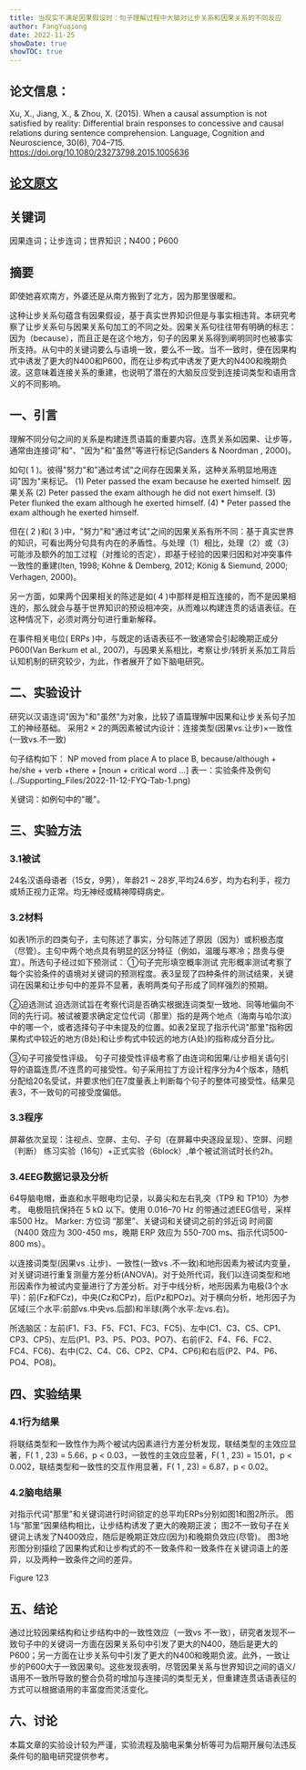 ```yaml
---
title: 当现实不满足因果假设时：句子理解过程中大脑对让步关系和因果关系的不同反应
author: FangYuqiong
date: 2022-11-25
showDate: true
showTOC: true
---
```


## 论文信息：
Xu, X., Jiang, X., & Zhou, X. (2015). When a causal assumption is not satisfied by reality: Differential brain responses to concessive and causal relations during sentence comprehension. Language, Cognition and Neuroscience, 30(6), 704–715. https://doi.org/10.1080/23273798.2015.1005636

## [论文原文](../Source_Files/2022-11-25-FYQ.Pdf)

## 关键词
因果连词；让步连词；世界知识；N400；P600

## 摘要
即使她喜欢南方，外婆还是从南方搬到了北方，因为那里很暖和。

这种让步关系句蕴含有因果假设，基于真实世界知识但是与事实相违背。本研究考察了让步关系句与因果关系句加工的不同之处。因果关系句往往带有明确的标志：因为（because），而且正是在这个地方，句子的因果关系得到阐明同时也被事实所支持。从句中的关键词要么与语境一致，要么不一致。当不一致时，便在因果构式中诱发了更大的N400和P600，而在让步构式中诱发了更大的N400和晚期负波。这意味着连接关系的重建，也说明了潜在的大脑反应受到连接词类型和语用含义的不同影响。

## 一、引言
理解不同分句之间的关系是构建连贯语篇的重要内容。连贯关系如因果、让步等，通常由连接词"和"、"因为"和"虽然"等进行标记(Sanders & Noordman , 2000)。

如句( 1 )。彼得"努力"和"通过考试"之间存在因果关系，这种关系明显地用连词"因为"来标记。
(1) Peter passed the exam because he exerted himself. 因果关系 
(2) Peter passed the exam although he did not exert himself. 
(3) Peter flunked the exam although he exerted himself. 
(4) * Peter passed the exam although he exerted himself.

但在( 2 )和( 3 )中，"努力"和"通过考试"之间的因果关系有所不同：基于真实世界的知识，可看出两分句具有内在的矛盾性。与处理（1）相比，处理（2）或（3）可能涉及额外的加工过程（对推论的否定），即基于经验的因果归因和对冲突事件一致性的重建(Iten, 1998; Köhne & Demberg, 2012; König & Siemund, 2000; Verhagen, 2000)。

另一方面，如果两个因果相关的陈述是如( 4 )中那样是相互连接的，而不是因果相连的，那么就会与基于世界知识的预设相冲突，从而难以构建连贯的话语表征。在这种情况下，必须对两分句进行重新解释。

在事件相关电位( ERPs )中，与既定的话语表征不一致通常会引起晚期正成分P600(Van Berkum et al., 2007)，与因果关系相比，考察让步/转折关系加工背后认知机制的研究较少，为此，作者展开了如下脑电研究。

## 二、实验设计
研究以汉语连词"因为"和"虽然"为对象，比较了语篇理解中因果和让步关系句子加工的神经基础。
采用2 × 2的两因素被试内设计：连接类型(因果vs.让步)×一致性(一致vs.不一致)

句子结构如下：
NP moved from place A to place B, because/although + he/she + verb +there + [noun + critical word ...]
表一：实验条件及例句 (../Supporting_Files/2022-11-12-FYQ-Tab-1.png)

关键词：如例句中的"暖"。

## 三、实验方法
### 3.1被试 
24名汉语母语者（15女，9男），年龄21 ~ 28岁,平均24.6岁，均为右利手，视力或矫正视力正常。均无神经或精神障碍病史。
### 3.2材料
如表1所示的四类句子，主句陈述了事实，分句陈述了原因（因为）或积极态度（尽管）。主句中两个地点具有明显的区分特征（例如，温暖与寒冷；昂贵与便宜）。所选句子经过如下预测试：
①句子完形填空概率测试
完形概率测试考察了每个实验条件的语境对关键词的预测程度。表3呈现了四种条件的测试结果，关键词在因果和让步句中的差异不显著，表明两类句子形成了同样强烈的预期。

②迫选测试
迫选测试旨在考察代词是否确实根据连词类型一致地、同等地偏向不同的先行词。被试被要求确定定位代词（那里）指的是两个地点（海南与哈尔滨）中的哪一个，或者选择句子中未提及的位置。如表2呈现了指示代词"那里"指称因果构式中较近的地方(B处)和让步构式中较远的地方(A处)的指称成分百分比。

③句子可接受性评级。
句子可接受性评级考察了由连词和因果/让步相关语句引导的语篇连贯/不连贯的可接受性。句子采用拉丁方设计程序分为4个版本，随机分配给20名受试，并要求他们在7度量表上判断每个句子的整体可接受性。结果见表3，不一致句的可接受度偏低。

### 3.3程序
屏幕依次呈现：注视点、空屏、主句、子句（在屏幕中央逐段呈现）、空屏、问题（判断）
练习实验（16句）+正式实验（6block）,单个被试测试时长约2h。
### 3.4EEG数据记录及分析
64导脑电帽，垂直和水平眼电均记录，以鼻尖和左右乳突（TP9 和 TP10）为参考。
电极阻抗保持在 5 kΩ 以下。使用 0.016–70 Hz 的带通过滤EEG信号，采样率500 Hz。
Marker: 方位词 “那里”、关键词和关键词之前的邻近词
时间窗（N400 效应为 300-450 ms，晚期 ERP 效应为 550-700 ms、指示代词500-800 ms）。

以连接词类型(因果vs .让步)、一致性(一致vs .不一致)和地形因素为被试内变量，对关键词进行重复测量方差分析(ANOVA)。对于处所代词，我们以连词类型和地形因素作为被试内变量进行了方差分析。对于中线分析，地形因素为电极(3个水平)：前(Fz和FCz)，中央(Cz和CPz)，后(Pz和POz)。对于横向分析，地形因子为区域(三个水平:前部vs.中央vs.后部)和半球(两个水平:左vs.右)。

所选脑区：左前(F1、F3、F5、FC1、FC3、FC5)、左中(C1、C3、C5、CP1、CP3、CP5)、左后(P1、P3、P5、PO3、PO7)、右前(F2、F4、F6、FC2、FC4、FC6)、右中(C2、C4、C6、CP2、CP4、CP6)和右后(P2、P4、P6、PO4、PO8)。

## 四、实验结果
### 4.1行为结果
将联结类型和一致性作为两个被试内因素进行方差分析发现，联结类型的主效应显著，F( 1 , 23) = 5.66，p < 0.03，一致性的主效应显著，F( 1 , 23) = 15.01，p < 0.002，联结类型和一致性的交互作用显著，F( 1 , 23) = 6.87，p < 0.02。
### 4.2脑电结果
对指示代词"那里"和关键词进行时间锁定的总平均ERPs分别如图1和图2所示。
图1与“那里”因果结构相比，让步结构诱发了更大的晚期正波；
图2不一致句子在关键词上诱发了N400效应，随后是晚期正效应(因为)和晚期负效应(尽管)。
图3地形图分别描绘了因果构式和让步构式的不一致条件和一致条件在关键词语上的差异，以及两种一致条件之间的差异。

Figure 123 

## 五、结论
通过比较因果结构和让步结构中的一致性效应（一致vs 不一致），研究者发现不一致句子中的关键词一方面在因果关系句中引发了更大的N400，随后是更大的P600；另一方面在让步关系句中引发了更大的N400和晚期负波。此外，一致让步的P600大于一致因果句。这些发现表明，尽管因果关系与世界知识之间的语义/语用不一致所导致的整合负荷的增加与连接词的类型无关，但重建连贯话语表征的方式可以根据语用的丰富度而灵活变化。

## 六、讨论
本篇文章的实验设计较为严谨，实验流程及脑电采集分析等可为后期开展句法违反条件句的脑电研究提供参考。